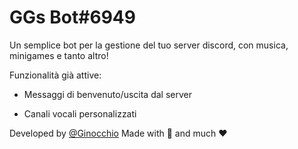 # GGs Bot#6949
Un semplice bot per la gestione del tuo server discord, con musica, minigames e tanto altro!

Funzionalità già attive:

- Messaggi di benvenuto/uscita dal server
  
- Canali vocali personalizzati
  


Developed by [@Ginocchio](https://github.com/GitGinocchio)
Made with 🐍 and much ❤️ 
